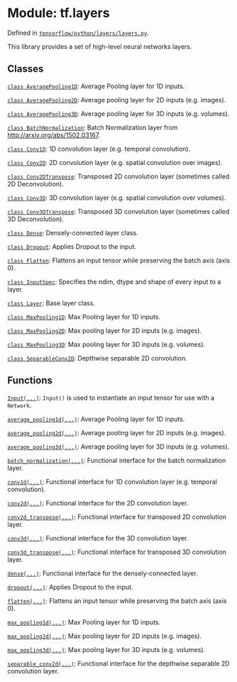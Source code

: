 <div itemscope itemtype="http://developers.google.com/ReferenceObject">
<meta itemprop="name" content="tf.layers" />
</div>

# Module: tf.layers



Defined in [`tensorflow/python/layers/layers.py`](https://www.tensorflow.org/code/tensorflow/python/layers/layers.py).

This library provides a set of high-level neural networks layers.




## Classes

[`class AveragePooling1D`](../tf/layers/AveragePooling1D.md): Average Pooling layer for 1D inputs.

[`class AveragePooling2D`](../tf/layers/AveragePooling2D.md): Average pooling layer for 2D inputs (e.g. images).

[`class AveragePooling3D`](../tf/layers/AveragePooling3D.md): Average pooling layer for 3D inputs (e.g. volumes).

[`class BatchNormalization`](../tf/layers/BatchNormalization.md): Batch Normalization layer from http://arxiv.org/abs/1502.03167.

[`class Conv1D`](../tf/layers/Conv1D.md): 1D convolution layer (e.g. temporal convolution).

[`class Conv2D`](../tf/layers/Conv2D.md): 2D convolution layer (e.g. spatial convolution over images).

[`class Conv2DTranspose`](../tf/layers/Conv2DTranspose.md): Transposed 2D convolution layer (sometimes called 2D Deconvolution).

[`class Conv3D`](../tf/layers/Conv3D.md): 3D convolution layer (e.g. spatial convolution over volumes).

[`class Conv3DTranspose`](../tf/layers/Conv3DTranspose.md): Transposed 3D convolution layer (sometimes called 3D Deconvolution).

[`class Dense`](../tf/layers/Dense.md): Densely-connected layer class.

[`class Dropout`](../tf/layers/Dropout.md): Applies Dropout to the input.

[`class Flatten`](../tf/layers/Flatten.md): Flattens an input tensor while preserving the batch axis (axis 0).

[`class InputSpec`](../tf/layers/InputSpec.md): Specifies the ndim, dtype and shape of every input to a layer.

[`class Layer`](../tf/layers/Layer.md): Base layer class.

[`class MaxPooling1D`](../tf/layers/MaxPooling1D.md): Max Pooling layer for 1D inputs.

[`class MaxPooling2D`](../tf/layers/MaxPooling2D.md): Max pooling layer for 2D inputs (e.g. images).

[`class MaxPooling3D`](../tf/layers/MaxPooling3D.md): Max pooling layer for 3D inputs (e.g. volumes).

[`class SeparableConv2D`](../tf/layers/SeparableConv2D.md): Depthwise separable 2D convolution.

## Functions

[`Input(...)`](../tf/layers/Input.md): `Input()` is used to instantiate an input tensor for use with a `Network`.

[`average_pooling1d(...)`](../tf/layers/average_pooling1d.md): Average Pooling layer for 1D inputs.

[`average_pooling2d(...)`](../tf/layers/average_pooling2d.md): Average pooling layer for 2D inputs (e.g. images).

[`average_pooling3d(...)`](../tf/layers/average_pooling3d.md): Average pooling layer for 3D inputs (e.g. volumes).

[`batch_normalization(...)`](../tf/layers/batch_normalization.md): Functional interface for the batch normalization layer.

[`conv1d(...)`](../tf/layers/conv1d.md): Functional interface for 1D convolution layer (e.g. temporal convolution).

[`conv2d(...)`](../tf/layers/conv2d.md): Functional interface for the 2D convolution layer.

[`conv2d_transpose(...)`](../tf/layers/conv2d_transpose.md): Functional interface for transposed 2D convolution layer.

[`conv3d(...)`](../tf/layers/conv3d.md): Functional interface for the 3D convolution layer.

[`conv3d_transpose(...)`](../tf/layers/conv3d_transpose.md): Functional interface for transposed 3D convolution layer.

[`dense(...)`](../tf/layers/dense.md): Functional interface for the densely-connected layer.

[`dropout(...)`](../tf/layers/dropout.md): Applies Dropout to the input.

[`flatten(...)`](../tf/layers/flatten.md): Flattens an input tensor while preserving the batch axis (axis 0).

[`max_pooling1d(...)`](../tf/layers/max_pooling1d.md): Max Pooling layer for 1D inputs.

[`max_pooling2d(...)`](../tf/layers/max_pooling2d.md): Max pooling layer for 2D inputs (e.g. images).

[`max_pooling3d(...)`](../tf/layers/max_pooling3d.md): Max pooling layer for 3D inputs (e.g. volumes).

[`separable_conv2d(...)`](../tf/layers/separable_conv2d.md): Functional interface for the depthwise separable 2D convolution layer.

